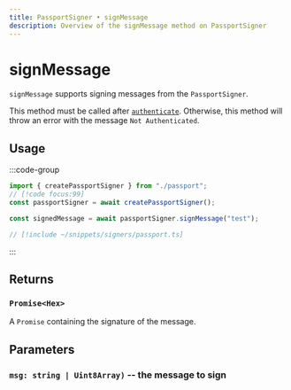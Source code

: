 ```yaml
---
title: PassportSigner • signMessage
description: Overview of the signMessage method on PassportSigner
---
```



# signMessage

`signMessage` supports signing messages from the `PassportSigner`.

This method must be called after [`authenticate`](/packages/aa-signers/passport/authenticate). Otherwise, this method will throw an error with the message `Not Authenticated`.

## Usage

:::code-group

```ts [example.ts]
import { createPassportSigner } from "./passport";
// [!code focus:99]
const passportSigner = await createPassportSigner();

const signedMessage = await passportSigner.signMessage("test");
```

```ts [passport.ts]
// [!include ~/snippets/signers/passport.ts]
```

:::

## Returns

### `Promise<Hex>`

A `Promise` containing the signature of the message.

## Parameters

### `msg: string | Uint8Array)` -- the message to sign
